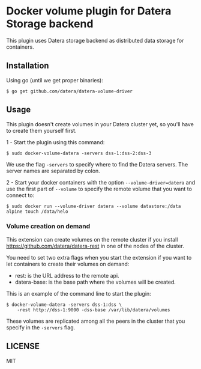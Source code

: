 # Docker volume plugin for Datera Storage backend

This plugin uses Datera storage backend as distributed data storage for containers.

## Installation

Using go (until we get proper binaries):

```
$ go get github.com/datera/datera-volume-driver
```

## Usage

This plugin doesn't create volumes in your Datera cluster yet, so you'll have to create them yourself first.

1 - Start the plugin using this command:

```
$ sudo docker-volume-datera -servers dss-1:dss-2:dss-3
```

We use the flag `-servers` to specify where to find the Datera servers. The server names are separated by colon.

2 - Start your docker containers with the option `--volume-driver=datera` and use the first part of `--volume` to specify the remote volume that you want to connect to:

```
$ sudo docker run --volume-driver datera --volume datastore:/data alpine touch /data/helo
```

### Volume creation on demand

This extension can create volumes on the remote cluster if you install https://github.com/datera/datera-rest in one of the nodes of the cluster.

You need to set two extra flags when you start the extension if you want to let containers to create their volumes on demand:

- rest: is the URL address to the remote api.
- datera-base: is the base path where the volumes will be created.

This is an example of the command line to start the plugin:

```
$ docker-volume-datera -servers dss-1:dss \
    -rest http://dss-1:9000 -dss-base /var/lib/datera/volumes
```

These volumes are replicated among all the peers in the cluster that you specify in the `-servers` flag.

## LICENSE

MIT
